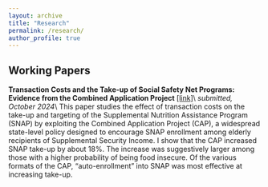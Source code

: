 ```yaml
---
layout: archive
title: "Research"
permalink: /research/
author_profile: true
---
```


## Working Papers

**Transaction Costs and the Take-up of Social Safety Net Programs: Evidence from the Combined Application Project** [[link]](https://rosakleinman.github.io/files/Kleinman_CAP_Sept2024.pdf)\\
*submitted, October 2024*\\
This paper studies the effect of transaction costs on the take-up and targeting of the Supplemental Nutrition Assistance Program (SNAP) by exploiting the Combined Application Project (CAP), a widespread state-level policy designed to encourage SNAP enrollment among elderly recipients of Supplemental Security Income. I show that the CAP increased SNAP take-up by about 18%. The increase was suggestively larger among those with a higher probability of being food insecure. Of the various formats of the CAP, “auto-enrollment” into SNAP was most effective at increasing take-up.

